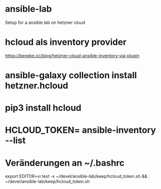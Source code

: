 # ansible-lab
Setup for a ansible lab on hetzner cloud


# hcloud als inventory provider
https://beneke.cc/blog/hetzner-cloud-ansible-inventory-via-plugin

# ansible-galaxy collection install hetzner.hcloud

# pip3 install hcloud

# HCLOUD_TOKEN=<token> ansible-inventory --list

# Veränderungen an ~/.bashrc
export EDITOR=vi
test -x ~/devel/ansible-lab/keep/hcloud_token.sh && . ~/devel/ansible-lab/keep/hcloud_token.sh

